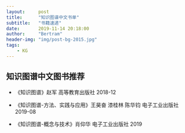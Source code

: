 ```yaml
---
layout:     post
title:      "知识图谱中文书单"
subtitle:   "书籍速递"
date:       2019-11-14 20:18:00
author:     "Bertram"
header-img: "img/post-bg-2015.jpg"
tags:
    - KG
---
```


## 知识图谱中文图书推荐

* 《知识图谱》赵军 高等教育出版社 2018-12

* 《知识图谱-方法、实践与应用》王昊奋 漆桂林 陈华钧 电子工业出版社 2019-08

* 《知识图谱-概念与技术》肖仰华 电子工业出版社 2019

